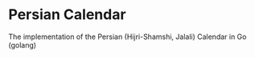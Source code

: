 Persian Calendar
================
The implementation of the Persian (Hijri-Shamshi, Jalali) Calendar in Go (golang)